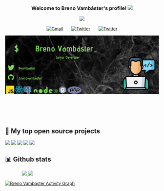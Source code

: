 <h3 align="center">
  Welcome to Breno Vambáster's profile!
  <img src="https://media.giphy.com/media/hvRJCLFzcasrR4ia7z/giphy.gif" width="28">
</h3>

<!-- Typing SVG by DenverCoder1 - https://github.com/DenverCoder1/readme-typing-svg -->
<p align="center">
  <a href=""><img src="https://readme-typing-svg.herokuapp.com?font=roboto&color=%25E640D7&size=28&center=true&vCenter=true&width=401&height=45&lines=I'm+Junior+Developer...;and+Computer+Science+Student"></a>
</p>


<p align="center">
  <a href="http://brenovambaster5@gmail.com"> <img width="32px" alt="Gmail" title="gmail" src="https://cdn-icons.flaticon.com/png/512/2875/premium/2875394.png?token=exp=1633701202~hmac=3bd2ff34d09e4ac198a41ffbbdfde709"/></a> 
    &#8287;&#8287; &#8287;&#8287;
  <a href="https://twitter.com/brenoVambaster"> <img width="32px" alt="Twitter" title="twitter" src="https://cdn-icons-png.flaticon.com/512/733/733579.png"/></a>
    &#8287;&#8287; &#8287;&#8287;
  <a href="https://www.instagram.com/brenovambaster/"> <img width="32px" alt="Twitter" title="twitter" src="https://cdn-icons-png.flaticon.com/512/2111/2111463.png"/></a>
</p>

<!--  profile picture  --> 
<img width="" align="left" src="https://github.com/brenovambaster/brenovambaster/blob/main/photo2.png?raw=true" />


</br></br></br></br></br></br></br></br></br></br></br></br></br></br></br></br>
## 📘 My top open source projects

<p align="left">
    <a href="https://github.com/brenovambaster/guia-git"> <img src="https://github-readme-stats.vercel.app/api/pin/?username=brenovambaster&repo=guia-git&theme=algolia" ></a>
    <a href="https://github.com/brenovambaster/Projeto-TreeManager"> <img src="https://github-readme-stats.vercel.app/api/pin/?username=brenovambaster&repo=Projeto-TreeManager&theme=algolia" ></a>
    <a href="https://github.com/brenovambaster/algorithm-and-data-structure"> <img src="https://github-readme-stats.vercel.app/api/pin/?username=brenovambaster&repo=algorithm-and-data-structure&theme=algolia" ></a>
    <a href="https://github.com/brenovambaster/Imantel"> <img src="https://github-readme-stats.vercel.app/api/pin/?username=brenovambaster&repo=Imantel&theme=algolia" ></a>
    <a href="https://github.com/brenovambaster/Solutions"> <img src="https://github-readme-stats.vercel.app/api/pin/?username=brenovambaster&repo=Solutions&theme=algolia" ></a>
    
</p>

## 📊 Github stats

&#8287;&#8287;&#8287;&#8287;&#8287;&#8287;&#8287;&#8287;&#8287;&#8287;&#8287;&#8287;&#8287;
<a href="#" > <img algin="left" width="400px" src="https://github-readme-stats.vercel.app/api/top-langs/?username=brenovambaster&hide=html&langs_count=8&layout=compact" /> </a>
<a href="#" algin="right" > <img algin="right" width="470px"  src="https://github-readme-stats.vercel.app/api?username=brenovambaster&langs_count=8&theme=default&layout=compact&show_icons=true&count_private=true&include_all_commits=true" /> </a>
   


<a href="https://github.com/brenovambaster/brenovambaster"><img alt="Breno Vambáster Activity Graph" src="https://activity-graph.herokuapp.com/graph?username=brenovambaster&bg_color=1F222E&color=F8D866&line=F85D7F&point=FFFFFF&hide_border=true" /></a>
